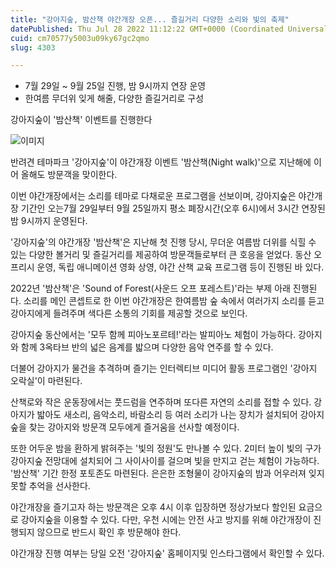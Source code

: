 ```yaml
---
title: "강아지숲, 밤산책 야간개장 오픈... 즐길거리 다양한 소리와 빛의 축제"
datePublished: Thu Jul 28 2022 11:12:22 GMT+0000 (Coordinated Universal Time)
cuid: cm70577y5003u09ky67gc2qmo
slug: 4303

---
```



- 7월 29일 ~ 9월 25일 진행, 밤 9시까지 연장 운영
- 한여름 무더위 잊게 해줄, 다양한 즐길거리로 구성

강아지숲이 '밤산책' 이벤트를 진행한다

![이미지](https://blog.kakaocdn.net/dn/Oin0p/btrIjNef9jQ/kPkpY9UB3y9rIpbe5nQ9EK/img.jpg)

반려견 테마파크 '강아지숲'이 야간개장 이벤트 '밤산책(Night walk)'으로 지난해에 이어 올해도 방문객을 맞이한다.

이번 야간개장에서는 소리를 테마로 다채로운 프로그램을 선보이며, 강아지숲은 야간개장 기간인 오는7월 29일부터 9월 25일까지 평소 폐장시간(오후 6시)에서 3시간 연장된 밤 9시까지 운영된다.

'강아지숲'의 야간개장 '밤산책'은 지난해 첫 진행 당시, 무더운 여름밤 더위를 식힐 수 있는 다양한 볼거리 및 즐길거리를 제공하여 방문객들로부터 큰 호응을 얻었다. 동산 오프리시 운영, 독립 애니메이션 영화 상영, 야간 산책 교육 프로그램 등이 진행된 바 있다.

2022년 '밤산책'은 'Sound of Forest(사운드 오프 포레스트)'라는 부제 아래 진행된다. 소리를 메인 콘셉트로 한 이번 야간개장은 한여름밤 숲 속에서 여러가지 소리를 듣고 강아지에게 들려주며 색다른 소통의 기회를 제공할 것으로 보인다.

강아지숲 동산에서는 '모두 함께 피아노포르테!'라는 발피아노 체험이 가능하다. 강아지와 함께 3옥타브 반의 넓은 음계를 밟으며 다양한 음악 연주를 할 수 있다.

더불어 강아지가 물건을 추격하며 즐기는 인터렉티브 미디어 활동 프로그램인 '강아지 오락실'이 마련된다.

산책로와 작은 운동장에서는 풋드럼을 연주하며 또다른 자연의 소리를 접할 수 있다. 강아지가 밟아도 새소리, 음악소리, 바람소리 등 여러 소리가 나는 장치가 설치되어 강아지숲을 찾는 강아지와 방문객 모두에게 즐거움을 선사할 예정이다.

또한 어두운 밤을 환하게 밝혀주는 '빛의 정원'도 만나볼 수 있다. 2미터 높이 빛의 구가 강아지숲 전망대에 설치되어 그 사이사이를 걸으며 빛을 만지고 걷는 체험이 가능하다. '밤산책' 기간 한정 포토존도 마련된다. 은은한 조형물이 강아지숲의 밤과 어우러져 잊지 못할 추억을 선사한다.

야간개장을 즐기고자 하는 방문객은 오후 4시 이후 입장하면 정상가보다 할인된 요금으로 강아지숲을 이용할 수 있다. 다만, 우천 시에는 안전 사고 방지를 위해 야간개장이 진행되지 않으므로 반드시 확인 후 방문해야 한다.

야간개장 진행 여부는 당일 오전 '강아지숲' 홈페이지및 인스타그램에서 확인할 수 있다.